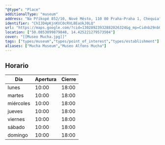 ```yaml
---
"@type": "Place"
additionalType: "museum"
address: "Na Příkopě 852/10, Nové Město, 110 00 Praha-Praha 1, Chequia"
identifier: "ChIJD4pKjnKVC0cRVL8EaUkJ0LQ"
url: "https://maps.google.com/?cid=13028923932882026324&g_mp=Cidnb29nbGUubWFwcy5wbGFjZXMudjEuUGxhY2VzLlNlYXJjaFRleHQQABgEIAA"
location: ["50.0853099879848, 14.425221279573504"]
cover: "[[Museo Mucha.jpg]]"
tags: ["types/museum","types/point_of_interest","types/establishment"]
aliases: ["Mucha Museum","Museo Alfons Mucha"]
---
```


## Horario

| Día  | Apertura  | Cierre  |
|---|---|---|
| lunes | 10:00 | 18:00 |
| martes | 10:00 | 18:00 |
| miércoles | 10:00 | 18:00 |
| jueves | 10:00 | 18:00 |
| viernes | 10:00 | 18:00 |
| sábado | 10:00 | 18:00 |
| domingo | 10:00 | 18:00 |